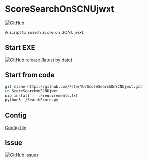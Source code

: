 # ScoreSearchOnSCNUjwxt

![GitHub](https://img.shields.io/github/license/FaterYU/ScoreSearchOnSCNUjwxt)

A script to search score on SCNU jwxt.

## Start EXE

![GitHub release (latest by date)](https://img.shields.io/github/v/release/FaterYU/ScoreSearchOnSCNUjwxt)

## Start from code

```bash
git clone https://github.com/FaterYU/ScoreSearchOnSCNUjwxt.git
cd ScoreSearchOnSCNUjwxt
pip install -r ./requirements.txt
python3 ./SearchScore.py
```

## Config

[Config file](./user.json)

## Issue

![GitHub issues](https://img.shields.io/github/issues/FaterYU/ScoreSearchOnSCNUjwxt)